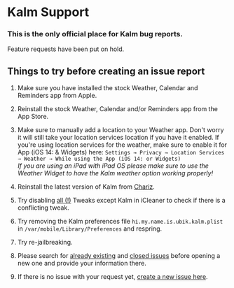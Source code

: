 Kalm Support
===

### This is the only official place for Kalm bug reports.
Feature requests have been put on hold.

## Things to try before creating an issue report

1. Make sure you have installed the stock Weather, Calendar and Reminders app from Apple.

2. Reinstall the stock Weather, Calendar and/or Reminders app from the App Store.

4. Make sure to manually add a location to your Weather app. Don't worry it will still take your location services location if you have it enabled. If you're using location services for the weather, make sure to enable it for App (iOS 14: & Widgets) here: ```Settings → Privacy → Location Services → Weather → While using the App (iOS 14: or Widgets)``` <br />*If you are using an iPad with iPad OS please make sure to use the Weather Widget to have the Kalm weather option working properly!* 

3. Reinstall the latest version of Kalm from [Chariz](https://chariz.com/buy/kalm).

5. Try disabling <ins>all (!)</ins> Tweaks except Kalm in iCleaner to check if there is a conflicting tweak.

6. Try removing the Kalm preferences file ```hi.my.name.is.ubik.kalm.plist``` in ```/var/mobile/Library/Preferences``` and respring.

7. Try re-jailbreaking.

8. Please search for [already existing](https://github.com/himynameisubik/Kalm-support/issues) and [closed issues](https://github.com/himynameisubik/Kalm-support/issues?q=is%3Aissue+is%3Aclosed) before opening a new one and provide your information there.

9. If there is no issue with your request yet, [create a new issue here](https://github.com/himynameisubik/Kalm-support/issues/new/choose).
